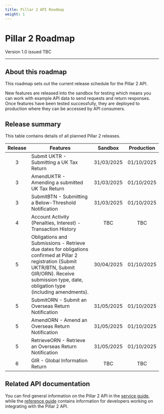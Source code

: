 ```yaml
---
title: Pillar 2 API Roadmap
weight: 1
---
```


# Pillar 2 Roadmap

Version 1.0 issued TBC
***

## About this roadmap

This roadmap sets out the current release schedule for the Pillar 2 API. 

New features are released into the sandbox for testing which means you can work with example API data to send requests and return responses. Once features have been tested successfully, they are deployed to production where they can be accessed by API consumers. 

## Release summary

This table contains details of all planned Pillar 2 releases. 

<table>
<thead>
<tr>
<th>Release</th>
<th>Features</th>
<th>Sandbox</th>
<th>Production</th>
</tr>
</thead>
<tbody>
<tr>
<td align="center">3</td>
<td>Submit UKTR - Submitting a UK Tax Return</td>
<td align="center">31/03/2025</td>
<td align="center">01/10/2025</td>
</tr>
<tr>
<td align="center">3</td>
<td>AmendUKTR - Amending a submitted UK Tax Return</td>
<td align="center">31/03/2025</td>
<td align="center">01/10/2025</td>
</tr>
<tr>
<td align="center">3</td>
<td>SubmitBTN - Submitting a Below-Threshold Notification</td>
<td align="center">31/03/2025</td>
<td align="center">01/10/2025</td>
</tr>
<tr>
<td align="center">4</td>
<td>Account Activity (Penalties, Interest) - Transaction History</td>
<td align="center">TBC</td>
<td align="center">TBC</td>
</tr>
<tr>
<td align="center">5</td>
<td>Obligations and Submissions - Retrieve due dates for obligations confirmed at Pillar 2 registration (Submit UKTR/BTN, Submit GIR/ORN). Receive submission type, date, obligation type (including amendments).</td>
<td align="center">30/04/2025</td>
<td align="center">01/10/2025</td>
</tr>
<tr>
<td align="center">5</td>
<td>SubmitORN - Submit an Overseas Return Notification</td>
</td>
<td align="center">31/05/2025</td>
<td align="center">01/10/2025</td>
</tr>
<tr>
<td align="center">5</td>
<td>AmendORN - Amend an Overseas Return Notification</td>
<td align="center">31/05/2025</td>
<td align="center">01/10/2025</td>
</tr>
<tr>
<td align="center">5</td>
<td>RetrieveORN - Retrieve an Overseas Return Notification</td>
<td align="center">31/05/2025</td>
<td align="center">01/10/2025</td>
</tr>
<tr>
<td align="center">6</td>
<td>GIR - Global Information Return</td>
<td align="center">TBC</td>
<td align="center">TBC</td>
</tr>
</tbody>
</table>

## Related API documentation

You can find general information on the Pillar 2 API in the [service guide](https://developer.service.hmrc.gov.uk/guides/pillar2-service-guide), while the [reference guide](https://developer.service.hmrc.gov.uk/api-documentation/docs/api/service/pillar2-submission-api/1.0) contains information for developers working on integrating with the Pillar 2 API. 


